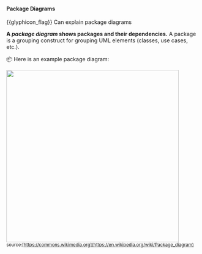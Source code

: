 <div id="title">

#### Package Diagrams

</div>

<span id="prereqs"></span>

<span id="outcomes">{{glyphicon_flag}} Can explain package diagrams</span>

<div id="body">

**A _package diagram_ shows packages and their dependencies.** A package is a grouping construct for grouping UML elements (classes, use cases, etc.).

<tip-box> 

:package: Here is an example package diagram:

<img src="{{baseUrl}}/modeling/modelingStructures/packageDiagrams/images/diagram.png" height="450" /><br>
<sub>source:[https://commons.wikimedia.org](https://en.wikipedia.org/wiki/Package_diagram)</sub>

</tip-box>

</div>

<div id="extras">
</div>